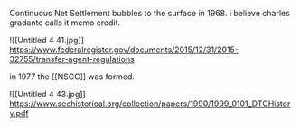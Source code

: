 Continuous Net Settlement bubbles to the surface in 1968.
i believe charles gradante calls it memo credit.

![[Untitled 4 41.jpg]]
https://www.federalregister.gov/documents/2015/12/31/2015-32755/transfer-agent-regulations

in 1977 the [[NSCC]] was formed.

![[Untitled 4 43.jpg]]
https://www.sechistorical.org/collection/papers/1990/1999_0101_DTCHistory.pdf